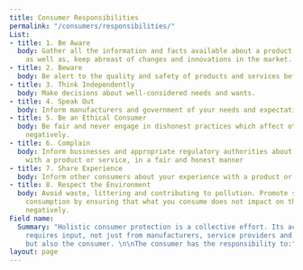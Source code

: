 ```yaml
---
title: Consumer Responsibilities
permalink: "/consumers/responsibilities/"
List:
- title: 1. Be Aware
  body: Gather all the information and facts available about a product or service,
    as well as, keep abreast of changes and innovations in the market.
- title: 2. Beware
  body: Be alert to the quality and safety of products and services before you purchase.
- title: 3. Think Independently
  body: Make decisions about well-considered needs and wants.
- title: 4. Speak Out
  body: Inform manufacturers and government of your needs and expectations.
- title: 5. Be an Ethical Consumer
  body: Be fair and never engage in dishonest practices which affect other consumers
    negatively.
- title: 6. Complain
  body: Inform businesses and appropriate regulatory authorities about your dissatisfaction
    with a product or service, in a fair and honest manner
- title: 7. Share Experience
  body: Inform other consumers about your experience with a product or service.
- title: 8. Respect the Environment
  body: Avoid waste, littering and contributing to pollution. Promote sustainable
    consumption by ensuring that what you consume does not impact on the environment
    negatively.
Field name:
  Summary: "Holistic consumer protection is a collective effort. Its actualisation
    requires input, not just from manufacturers, service providers and government,
    but also the consumer. \n\nThe consumer has the responsibility to:"
layout: page
---
```




